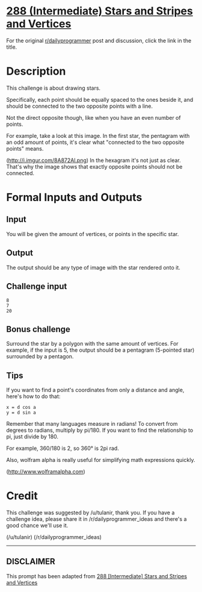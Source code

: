# [288 (Intermediate) Stars and Stripes and Vertices](https://www.reddit.com/r/dailyprogrammer/comments/589txl/20161019_challenge_288_intermediate_stars_and/)

For the original [r/dailyprogrammer](https://www.reddit.com/r/dailyprogrammer/) post and discussion, click the link in the title.

# Description
This challenge is about drawing stars.

Specifically, each point should be equally spaced to the ones beside it, and should be connected to the two opposite points with a line.

Not the direct opposite though, like when you have an even number of points.

For example, take a look at this image. In the first star, the pentagram with an odd amount of points, it's clear what "connected to the two opposite points" means.

(http://i.imgur.com/8A872Al.png)
In the hexagram it's not just as clear. That's why the image shows that exactly opposite points should not be connected.

# Formal Inputs and Outputs
## Input
You will be given the amount of vertices, or points in the specific star.

## Output
The output should be any type of image with the star rendered onto it.

## Challenge input

```
8
7
20
```
## Bonus challenge
Surround the star by a polygon with the same amount of vertices. For example, if the input is 5, the output should be a pentagram (5-pointed star) surrounded by a pentagon.

## Tips
If you want to find a point's coordinates from only a distance and angle, here's how to do that:


```
x = d cos a
y = d sin a
```
Remember that many languages measure in radians! To convert from degrees to radians, multiply by pi/180. If you want to find the relationship to pi, just divide by 180.

For example, 360/180 is 2, so 360° is 2pi rad.

Also, wolfram alpha is really useful for simplifying math expressions quickly.

(http://www.wolframalpha.com)
# Credit
This challenge was suggested by /u/tulanir, thank you. If you have a challenge idea, please share it in /r/dailyprogrammer_ideas and there's a good chance we'll use it. 

(/u/tulanir)
(/r/dailyprogrammer_ideas)

----
## **DISCLAIMER**
This prompt has been adapted from [288 [Intermediate] Stars and Stripes and Vertices](https://www.reddit.com/r/dailyprogrammer/comments/589txl/20161019_challenge_288_intermediate_stars_and/
)
